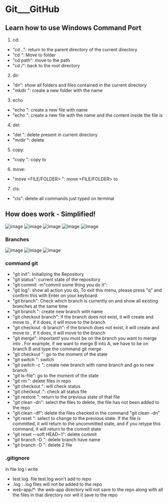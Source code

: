 # Git___GitHub
## Learn how to use Windows Command Port
1. cd:
  * "cd ..": return to the parent directory of the current directory
  * "cd <name folder in the current directory>": Move to folder <NAME FOLDER>
  * "cd path": move to the path
  * "cd /": back to the root directory
2. dir:
  * "dir": show all folders and files contained in the current directory
  * "mkdir <NAME FOLDER>": create a new folder with the name <NAME FOLDER>
3. echo
  * "echo <NAME FILE>": create a new file with name <NAME FILE>
  * "echo <CONTENT> <NAME FILE>": create a new file with the name <NAME FOLDER> and the content inside the file is <CONTENT>
4. del:
  * "del <FILE NAME>": delete <FILE NAME> present in current directory
  * "mrdir <FOLDER NAME>": delete <FOLDER NAME>
5. copy:
  * "copy <FILE> <FOLDER>": copy <FILE> to <FLODER>
6. move:
  * "move <FILE/FOLDER> <FOLDER>": move <FILE/FOLDER> to <FOLDER>
7. cls:
  * "cls": delete all commands just typed on terminal
## How does work - Simplified!
 ![image](https://github.com/SauBanh/Git___GitHub/assets/69725247/5524fe88-e7a4-4b45-971d-776418eae83b)
 ![image](https://github.com/SauBanh/Git___GitHub/assets/69725247/b1378fcd-3627-4d4e-ba16-b861d1c9d51c)
![image](https://github.com/SauBanh/Git___GitHub/assets/69725247/22d5da47-e93d-428a-b088-5cf5f50fde20)
![image](https://github.com/SauBanh/Git___GitHub/assets/69725247/1cefc3aa-3bd4-49d0-9c3b-5c722a1365b4)
![image](https://github.com/SauBanh/Git___GitHub/assets/69725247/dfa0627e-fe29-4f21-8bd7-2bee85f2231e)
### Branches
 ![image](https://github.com/SauBanh/Git___GitHub/assets/69725247/81a8d0ad-4f49-4b36-993b-eaf03a3e1047)
![image](https://github.com/SauBanh/Git___GitHub/assets/69725247/022ecaea-69e8-4063-8a0f-719063a11696)
![image](https://github.com/SauBanh/Git___GitHub/assets/69725247/bae1275b-7a6d-4029-988f-a2f5e32c1768)
 ### command git
 * "git init": Initializing the Repository
 * "git status": current state of the repository
 * "git commit -m"commit some thing you do it": 
 * "git log": show all action you do, To exit this menu, please press "q" and confirm this with Enter on your keyboard.
 * "git branch": Check which branch is currently on and show all existing branches at the same time
 * "git branch <name branch>": create new branch with name <name branch>
 * "git checkout branch": if the branch does not exist, it will create <name branch> and move to <name branch>, if it does, it will move to the branch <name branch>
 * "git checkout -b branch": if the branch does not exist, it will create <name branch> and move to <name branch>, if it does, it will move to the branch <name branch>
 * "git merge": important! you must be on the branch you want to merge into . For example, if we want to merge B into A, we have to be on branch B and type the command git merge <branch to merge>
 * "git checkout <id in git log>": go to the moment of the state <id in git log>
 * "git switch <name branch>": switch <name branch>
 * "git switch -c <name branch>": create new branch with name branch <name branch> and go to new branch
 * "git ls-file": go to the moment of the state
 * "git rm <name files>": delete files <name files> in repo
 * "git checkout <name file>": will check status <name file>
 * "git checkout .": check all status file
 * "git restore <name file>": return to the previous state of that file
 * "git clean -dn": select the files to delete, the file has not been added to the repo
 * "git clean -df": delete the files checked in the command "git clean -dn"
 * "git reset <file name>": select <file name> to change to the previous state. If the file is committed, it will return to the uncommitted state, and if you retype this command, it will return to the commit state
 * "git reset --soft HEAD~1": delete commit
 * "git branch -D <name branch>": delete branch have name <name branch>
 * "git branch -D <name branch> <name branch>": delete 2 file
 ### .gitignore
 in file log i write 
 * test.log. file test.log won't add to repo
 * .log : .log files will not be added to the repo
 * web-app/*: the web-app directory will not save to the repo along with all the files in that directory nor will it save to the repo
